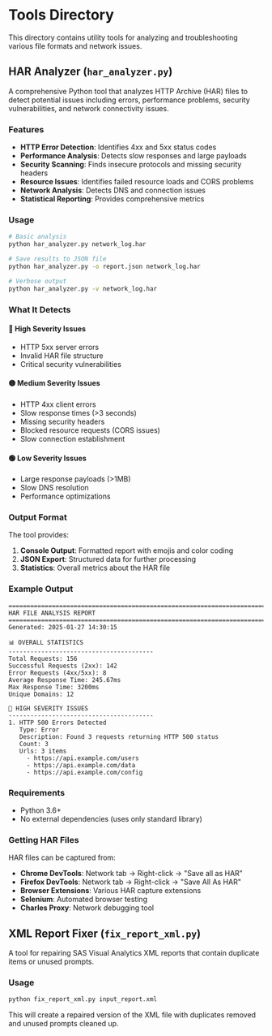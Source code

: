 # Tools Directory

This directory contains utility tools for analyzing and troubleshooting various file formats and network issues.

## HAR Analyzer (`har_analyzer.py`)

A comprehensive Python tool that analyzes HTTP Archive (HAR) files to detect potential issues including errors, performance problems, security vulnerabilities, and network connectivity issues.

### Features

- **HTTP Error Detection**: Identifies 4xx and 5xx status codes
- **Performance Analysis**: Detects slow responses and large payloads
- **Security Scanning**: Finds insecure protocols and missing security headers
- **Resource Issues**: Identifies failed resource loads and CORS problems
- **Network Analysis**: Detects DNS and connection issues
- **Statistical Reporting**: Provides comprehensive metrics

### Usage

```bash
# Basic analysis
python har_analyzer.py network_log.har

# Save results to JSON file
python har_analyzer.py -o report.json network_log.har

# Verbose output
python har_analyzer.py -v network_log.har
```

### What It Detects

#### 🔴 High Severity Issues
- HTTP 5xx server errors
- Invalid HAR file structure
- Critical security vulnerabilities

#### 🟡 Medium Severity Issues
- HTTP 4xx client errors
- Slow response times (>3 seconds)
- Missing security headers
- Blocked resource requests (CORS issues)
- Slow connection establishment

#### 🟢 Low Severity Issues
- Large response payloads (>1MB)
- Slow DNS resolution
- Performance optimizations

### Output Format

The tool provides:
1. **Console Output**: Formatted report with emojis and color coding
2. **JSON Export**: Structured data for further processing
3. **Statistics**: Overall metrics about the HAR file

### Example Output

```
================================================================================
HAR FILE ANALYSIS REPORT
================================================================================
Generated: 2025-01-27 14:30:15

📊 OVERALL STATISTICS
----------------------------------------
Total Requests: 156
Successful Requests (2xx): 142
Error Requests (4xx/5xx): 8
Average Response Time: 245.67ms
Max Response Time: 3200ms
Unique Domains: 12

🔴 HIGH SEVERITY ISSUES
----------------------------------------
1. HTTP 500 Errors Detected
   Type: Error
   Description: Found 3 requests returning HTTP 500 status
   Count: 3
   Urls: 3 items
     - https://api.example.com/users
     - https://api.example.com/data
     - https://api.example.com/config
```

### Requirements

- Python 3.6+
- No external dependencies (uses only standard library)

### Getting HAR Files

HAR files can be captured from:
- **Chrome DevTools**: Network tab → Right-click → "Save all as HAR"
- **Firefox DevTools**: Network tab → Right-click → "Save All As HAR"
- **Browser Extensions**: Various HAR capture extensions
- **Selenium**: Automated browser testing
- **Charles Proxy**: Network debugging tool

## XML Report Fixer (`fix_report_xml.py`)

A tool for repairing SAS Visual Analytics XML reports that contain duplicate items or unused prompts.

### Usage

```bash
python fix_report_xml.py input_report.xml
```

This will create a repaired version of the XML file with duplicates removed and unused prompts cleaned up. 